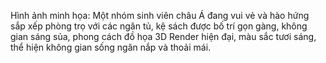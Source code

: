 Hình ảnh minh họa: Một nhóm sinh viên châu Á đang vui vẻ và hào hứng sắp xếp phòng trọ với các ngăn tủ, kệ sách được bố trí gọn gàng, không gian sáng sủa, phong cách đồ họa 3D Render hiện đại, màu sắc tươi sáng, thể hiện không gian sống ngăn nắp và thoải mái.